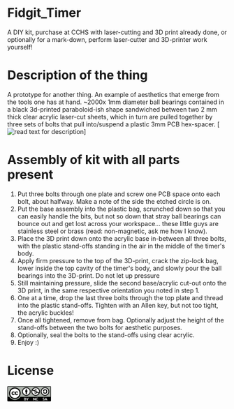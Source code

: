 # Fidgit_Timer
A DIY kit, purchase at CCHS with laser-cutting and 3D print already done, or optionally for a mark-down, perform laser-cutter and 3D-printer work yourself!

# Description of the thing
A prototype for another thing. An example of aesthetics that emerge from the tools one has at hand. ~2000x 1mm diameter ball bearings contained in a black 3d-printed paraboloid-ish shape sandwiched between two 2 mm thick clear acrylic laser-cut sheets, which in turn are pulled together by three sets of bolts that pull into/suspend a plastic 3mm PCB hex-spacer.
[<img alt="read text for description" width="500px" src="https://github.com/CCHS-Melbourne/Fidgit_Timer/blob/main/images/overview_image.jpg" />]

# Assembly of kit with all parts present
1) Put three bolts through one plate and screw one PCB space onto each bolt, about halfway. Make a note of the side the etched circle is on.
2) Put the base assembly into the plastic bag, scrunched down so that you can easily handle the bits, but not so down that stray ball bearings can bounce out and get lost across your workspace... these little guys are stainless steel or brass (read: non-magnetic, ask me how I know).
3) Place the 3D print down onto the acrylic base in-between all three bolts, with the plastic stand-offs standing in the air in the middle of the timer's body.
4) Apply firm pressure to the top of the 3D-print, crack the zip-lock bag, lower inside the top cavity of the timer's body, and slowly pour the ball bearings into the 3D-print. Do not let up pressure
5) Still maintaining pressure, slide the second base/acrylic cut-out onto the 3D print, in the same respective orientation you noted in step 1.
6) One at a time, drop the last three bolts through the top plate and thread into the plastic stand-offs. Tighten with an Allen key, but not too tight, the acrylic buckles!
7) Once all tightened, remove from bag. Optionally adjust the height of the stand-offs between the two bolts for aesthetic purposes.
8) Optionally, seal the bolts to the stand-offs using clear acrylic.   
9) Enjoy :)

# License 
[<img alt="CC-BY-NC-SA" width="100px" src="https://github.com/CCHS-Melbourne/Fidgit_Timer/blob/main/CC-BY-NC-SA.png" />](https://creativecommons.org/licenses/by-nc-sa/4.0/)

